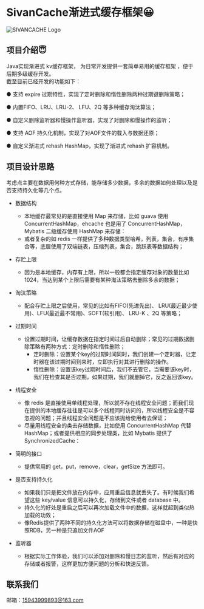 # SivanCache渐进式缓存框架😀


![SIVANCACHE Logo](https://p16-flow-sign-sg.ciciai.com/ocean-cloud-tos-sg/44b6453b8a67444ba9a4c2f258fa1df0.png~tplv-0es2k971ck-image.png?rk3s=18ea6f23&x-expires=1742024775&x-signature=6MIh%2FpRxBN0EjJsKr0UeS%2BH6tY0%3D)

## 项目介绍😇
Java实现渐进式 kv缓存框架， 为日常开发提供一套简单易用的缓存框架 ，便于后期多级缓存开发。  
截至目前已经开发的功能如下：

● 支持 expire 过期特性，实现了定时删除和惰性删除两种过期键删除策略；

● 内置FIFO、LRU、LRU-2、 LFU、2Q 等多种缓存淘汰算法；

● 自定义删除监听器和慢操作监听器，实现了对删除和慢操作的监听；

● 支持 AOF 持久化机制，实现了对AOF文件的载入与数据还原；

● 自定义渐进式 rehash HashMap，实现了渐进式 rehash 扩容机制。

## 项目设计思路
考虑点主要在数据用何种方式存储，能存储多少数据，多余的数据如何处理以及是否支持持久化等几个点。

- 数据结构
   - 本地缓存最常见的是直接使用 Map 来存储，比如 guava 使用 ConcurrentHashMap，ehcache 也是用了 ConcurrentHashMap，Mybatis 二级缓存使用 HashMap 来存储：
   - 或者复杂的如 redis 一样提供了多种数据类型哈希，列表，集合，有序集合等，底层使用了双端链表，压缩列表，集合，跳跃表等数据结构；

- 存贮上限
   - 因为是本地缓存，内存有上限，所以一般都会指定缓存对象的数量比如 1024，当达到某个上限后需要有某种淘汰策略去删除多余的数据；

- 淘汰策略
   - 配合存贮上限之后使用，常见的比如有FIFO(先进先出)、 LRU(最近最少使用)、LFU(最近最不常用)、SOFT(软引用)、 LRU-K 、2Q 等策略；

- 过期时间
   - 设置过期时间，让缓存数据在指定时间过后自动删除；常见的过期数据删除策略有两种方式：定时删除和惰性删除；
     - 定时删除：设置某个key的过期时间同时，我们创建一个定时器，让定时器在该过期时间到来时，立即执行对其进行删除的操作。
     - 惰性删除：设置该key过期时间后，我们不去管它，当需要该key时，我们在检查其是否过期，如果过期，我们就删掉它，反之返回该key。

- 线程安全
   - 像 redis 是直接使用单线程处理，所以就不存在线程安全问题；而我们现在提供的本地缓存往往是可以多个线程同时访问的，所以线程安全是不容忽视的问题；并且线程安全问题是不应该抛给使用者去保证；
   - 尽量用线程安全的类去存储数据，比如使用 ConcurrentHashMap 代替 HashMap；或者提供相应的同步处理类，比如 Mybatis 提供了 SynchronizedCache：

- 简明的接口
   - 提供常用的 get，put，remove，clear，getSize 方法即可。

- 是否支持持久化
   - 如果我们只是把文件放在内存中，应用重启信息就丢失了。有时候我们希望这些 key/value 信息可以持久化，存储到文件或者 database 中。
   - 持久化的好处是重启之后可以再次加载文件中的数据，这样就起到类似热加载的功效；
   - 像Redis提供了两种不同的持久化方法可以将数据存储在磁盘中，一种是快照RDB，另一种是只追加文件AOF

- 监听器
   - 根据实际工作体验，我们可以添加对删除和慢日志的监听，然后有对应的存储或者报警，这样更加方便问题的分析和快速反馈。

## 联系我们
邮箱：15943999893@163.com
